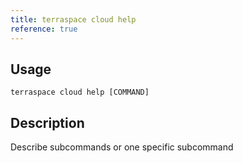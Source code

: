 ```yaml
---
title: terraspace cloud help
reference: true
---
```


## Usage

    terraspace cloud help [COMMAND]

## Description

Describe subcommands or one specific subcommand



